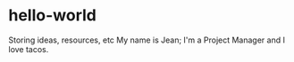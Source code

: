 # hello-world
Storing ideas, resources, etc 
My name is Jean; I'm a Project Manager and I love tacos. 
